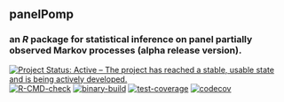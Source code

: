 ## **panelPomp**

### an *R* package for statistical inference on panel partially observed Markov processes (alpha release version).

[![Project Status: Active – The project has reached a stable, usable state and is being actively developed.](https://www.repostatus.org/badges/latest/active.svg)](https://www.repostatus.org/#active)
[![R-CMD-check](https://github.com/kingaa/panelPomp/actions/workflows/r-cmd-check.yml/badge.svg)](https://github.com/kingaa/panelPomp/actions/workflows/r-cmd-check.yml)
[![binary-build](https://github.com/kingaa/panelPomp/actions/workflows/binary-build.yml/badge.svg)](https://github.com/kingaa/panelPomp/actions/workflows/binary-build.yml)
[![test-coverage](https://github.com/kingaa/panelPomp/actions/workflows/test-coverage.yml/badge.svg)](https://github.com/kingaa/panelPomp/actions/workflows/test-coverage.yml)
[![codecov](https://codecov.io/gh/kingaa/panelPomp/branch/master/graph/badge.svg?token=8NkFKJJSRZ)](https://codecov.io/gh/kingaa/panelPomp)
